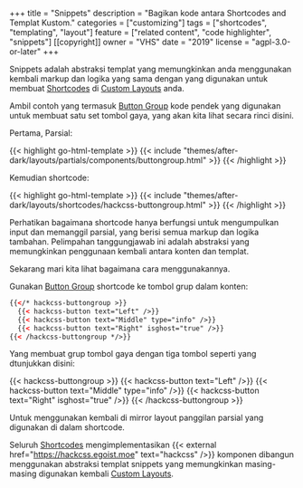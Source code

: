 +++
title = "Snippets"
description = "Bagikan kode antara Shortcodes and Templat Kustom."
categories = ["customizing"]
tags = ["shortcodes", "templating", "layout"]
feature = ["related content", "code highlighter", "snippets"]
[[copyright]]
  owner = "VHS"
  date = "2019"
  license = "agpl-3.0-or-later"
+++

Snippets adalah abstraksi templat yang memungkinkan anda menggunakan kembali markup dan logika yang sama dengan yang digunakan untuk membuat [Shortcodes](/shortcode) di [Custom Layouts](../custom-layouts) anda.

Ambil contoh yang termasuk [Button Group](/shortcode/button-group) kode pendek yang digunakan untuk membuat satu set tombol gaya, yang akan kita lihat secara rinci disini.

Pertama, Parsial:

{{< highlight go-html-template >}}
{{< include "themes/after-dark/layouts/partials/components/buttongroup.html" >}}
{{< /highlight >}}

Kemudian shortcode:

{{< highlight go-html-template >}}
{{< include "themes/after-dark/layouts/shortcodes/hackcss-buttongroup.html" >}}
{{< /highlight >}}

Perhatikan bagaimana shortcode hanya berfungsi untuk mengumpulkan input dan memanggil parsial, yang berisi semua markup dan logika tambahan. Pelimpahan tanggungjawab ini adalah abstraksi yang memungkinkan penggunaan kembali antara konten dan templat.

Sekarang mari kita lihat bagaimana cara menggunakannya.

Gunakan [Button Group](/shortcode/button-group) shortcode ke tombol grup dalam konten:

```html
{{</* hackcss-buttongroup >}}
  {{< hackcss-button text="Left" />}}
  {{< hackcss-button text="Middle" type="info" />}}
  {{< hackcss-button text="Right" isghost="true" />}}
{{< /hackcss-buttongroup */>}}
```

Yang membuat grup tombol gaya dengan tiga tombol seperti yang dtunjukkan disini:

{{< hackcss-buttongroup >}}
  {{< hackcss-button text="Left" />}}
  {{< hackcss-button text="Middle" type="info" />}}
  {{< hackcss-button text="Right" isghost="true" />}}
{{< /hackcss-buttongroup >}}

Untuk menggunakan kembali di mirror layout panggilan parsial yang digunakan di dalam shortcode.

Seluruh [Shortcodes](/shortcode) mengimplementasikan {{< external href="https://hackcss.egoist.moe" text="hackcss" />}} komponen dibangun menggunakan abstraksi templat snippets yang memungkinkan masing-masing digunakan kembali [Custom Layouts](../custom-layouts).
